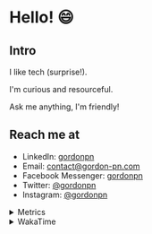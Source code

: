 # Hello! 😄

## Intro

I like tech (surprise!).

I'm curious and resourceful.

Ask me anything, I'm friendly!

## Reach me at

- LinkedIn: [gordonpn](https://www.linkedin.com/in/gordonpn/)
- Email: [contact@gordon-pn.com](mailto:contact@gordon-pn.com)
- Facebook Messenger: [gordonpn](https://www.messenger.com/t/Gordonpn)
- Twitter: [@gordonpn](https://twitter.com/Gordonpn)
- Instagram: [@gordonpn](https://www.instagram.com/gordonpn/)

<details>
  <summary>Metrics</summary>

  <img align="center" src="https://github.com/gordonpn/gordonpn/blob/master/github-metrics.svg" alt="GitHub Metrics">

</details>

<details>
  <summary>WakaTime</summary>

  <!--START_SECTION:waka-->
📊 **This Week I Spent My Time On** 

```text
💬 Programming Languages: 
Java                     9 hrs 12 mins       ██████████████░░░░░░░░░░░   54.58 % 
TypeScript               3 hrs 15 mins       █████░░░░░░░░░░░░░░░░░░░░   19.31 % 
Brazil Dependency Config 1 hr 37 mins        ██░░░░░░░░░░░░░░░░░░░░░░░   09.60 % 
JSON                     1 hr 22 mins        ██░░░░░░░░░░░░░░░░░░░░░░░   08.15 % 
GitIgnore file           29 mins             █░░░░░░░░░░░░░░░░░░░░░░░░   02.94 % 

🔥 Editors: 
IntelliJ                 16 hrs 44 mins      █████████████████████████   99.25 % 
VS Code                  7 mins              ░░░░░░░░░░░░░░░░░░░░░░░░░   00.75 % 
```


 Last Updated on 09/11/2023 10:18:51 UTC
<!--END_SECTION:waka-->
</details>
